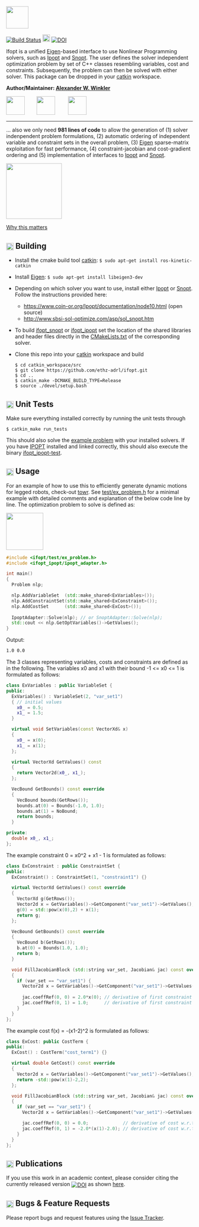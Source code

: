 ### <img src="https://i.imgur.com/ZOfGZwB.png" height="60" />

[![Build Status](https://ci.leggedrobotics.com/buildStatus/icon?job=github_ethz-adrl/ifopt/master)](https://ci.leggedrobotics.com/job/github_ethz-adrl/job/ifopt/job/master/) [<img height="20" src="https://i.imgur.com/ZqRckbJ.png"/>](http://docs.ros.org/api/ifopt_core/html/index.html)
[![DOI](https://zenodo.org/badge/DOI/10.5281/zenodo.1135046.svg)](https://doi.org/10.5281/zenodo.1135046)
<!-- The actual jenkins documentation job can be found here -->
<!-- http://build.ros.org/view/Ldoc/job/Ldoc__ifopt__ubuntu_xenial_amd64/ -->

Ifopt is a unified [Eigen]-based interface to use Nonlinear Programming solvers, such as [Ipopt] and [Snopt]. The user defines the solver independent optimization problem by set of C++ classes resembling variables, cost and constraints. Subsequently, the problem can then be solved with either solver. This package can be dropped in your [catkin] workspace.

**Author/Maintainer: [Alexander W. Winkler](https://awinkler.github.io/)**

[<img src="https://i.imgur.com/uCvLs2j.png" height="50" />](http://www.adrl.ethz.ch/doku.php "Agile and Dexterous Robotics Lab")  &nbsp; &nbsp; &nbsp; &nbsp;[<img src="https://i.imgur.com/gYxWH9p.png" height="50" />](http://www.rsl.ethz.ch/ "Robotic Systems Lab")           &nbsp; &nbsp; &nbsp; &nbsp; [<img src="https://i.imgur.com/aGOnNTZ.png" height="50" />](https://www.ethz.ch/en.html "ETH Zurich")

-------
... also we only need __981 lines of code__ to allow the generation of (1) solver indenpendent problem formulations, (2) automatic ordering of independent variable and constraint sets in the overall problem, (3) [Eigen] sparse-matrix exploitation for fast performance, (4) constraint-jacobian and cost-gradient ordering and (5) implementation of interfaces to [Ipopt] and [Snopt]. 

<img align="center" height="150" src="https://i.imgur.com/NCPJsSw.png"/>

[Why this matters](https://work.qz.com/1154701/a-short-equation-explains-why-simplicity-is-the-best-policy/)



## <img align="center" height="20" src="https://i.imgur.com/x1morBF.png"/> Building

* Install the cmake build tool [catkin]: ``$ sudo apt-get install ros-kinetic-catkin``

* Install [Eigen]: ``$ sudo apt-get install libeigen3-dev``
    
* Depending on which solver you want to use, install either [Ipopt] or [Snopt]. Follow the instructions provided here:

     * https://www.coin-or.org/Ipopt/documentation/node10.html (open source)
     * http://www.sbsi-sol-optimize.com/asp/sol_snopt.htm

* To build [ifopt_snopt](ifopt_snopt) or [ifopt_ipopt](ifopt_ipopt) set the location of the shared 
libraries and header files directly in the [CMakeLists.txt](https://github.com/ethz-adrl/ifopt/blob/fbf7acda4e3e42711031f65e015f6c9f84c87fbd/ifopt_ipopt/CMakeLists.txt#L16-L17) 
of the corresponding solver.
     
* Clone this repo into your [catkin] workspace and build

      $ cd catkin_workspace/src
      $ git clone https://github.com/ethz-adrl/ifopt.git
      $ cd ..
      $ catkin_make -DCMAKE_BUILD_TYPE=Release
      $ source ./devel/setup.bash
    

## <img align="center" height="20" src="https://i.imgur.com/026nVBV.png"/> Unit Tests

Make sure everything installed correctly by running the unit tests through

    $ catkin_make run_tests
     
This should also solve the [example problem](ifopt_core/test/ex_problem.h) with your installed solvers. 
If you have [IPOPT] installed and linked correctly, this should also execute the 
binary [ifopt_ipopt-test](ifopt_ipopt/test/ex_test_ipopt.cc). 
    
     
## <img align="center" height="20" src="https://i.imgur.com/vAYeCzC.png"/> Usage

For an example of how to use this to efficiently generate dynamic motions for legged robots, check-out [towr].
See [test/ex_problem.h](ifopt_core/include/ifopt/ex_problem.h) for a minimal example with detailed comments and explanation
of the below code line by line. 
The optimization problem to solve is defined as:

<img align="center" height="100" src="https://i.imgur.com/YGi4LrR.png"/>

```c++
#include <ifopt/test/ex_problem.h>
#include <ifopt_ipopt/ipopt_adapter.h>

int main() 
{
  Problem nlp;

  nlp.AddVariableSet  (std::make_shared<ExVariables>());
  nlp.AddConstraintSet(std::make_shared<ExConstraint>());
  nlp.AddCostSet      (std::make_shared<ExCost>());
  
  IpoptAdapter::Solve(nlp); // or SnoptAdapter::Solve(nlp);
  std::cout << nlp.GetOptVariables()->GetValues();
}
```
Output:
```bash
1.0 0.0
```

The 3 classes representing variables, costs and constraints are defined as 
in the following. The variables x0 and x1 with their bound -1 <= x0 <= 1 is
formulated as follows:
```c++
class ExVariables : public VariableSet {
public:
  ExVariables() : VariableSet(2, "var_set1")
  { // initial values
    x0_ = 0.5;
    x1_ = 1.5;
  }

  virtual void SetVariables(const VectorXd& x)
  {
    x0_ = x(0);
    x1_ = x(1);
  };

  virtual VectorXd GetValues() const
  {
    return Vector2d(x0_, x1_);
  };

  VecBound GetBounds() const override
  {
    VecBound bounds(GetRows());
    bounds.at(0) = Bounds(-1.0, 1.0);
    bounds.at(1) = NoBound;
    return bounds;
  }

private:
  double x0_, x1_;
};
```

The example constraint 0 = x0^2 + x1 - 1 is formulated as follows:
```c++
class ExConstraint : public ConstraintSet {
public:
  ExConstraint() : ConstraintSet(1, "constraint1") {}

  virtual VectorXd GetValues() const override
  {
    VectorXd g(GetRows());
    Vector2d x = GetVariables()->GetComponent("var_set1")->GetValues();
    g(0) = std::pow(x(0),2) + x(1);
    return g;
  };

  VecBound GetBounds() const override
  {
    VecBound b(GetRows());
    b.at(0) = Bounds(1.0, 1.0);
    return b;
  }

  void FillJacobianBlock (std::string var_set, Jacobian& jac) const override
  {
    if (var_set == "var_set1") {
      Vector2d x = GetVariables()->GetComponent("var_set1")->GetValues();
      
      jac.coeffRef(0, 0) = 2.0*x(0); // derivative of first constraint w.r.t x0
      jac.coeffRef(0, 1) = 1.0;      // derivative of first constraint w.r.t x1
    }
  }
};
```


The example cost f(x) = -(x1-2)^2 is formulated as follows:
```c++
class ExCost: public CostTerm {
public:
  ExCost() : CostTerm("cost_term1") {}

  virtual double GetCost() const override
  {
    Vector2d x = GetVariables()->GetComponent("var_set1")->GetValues();
    return -std::pow(x(1)-2,2);
  };

  void FillJacobianBlock (std::string var_set, Jacobian& jac) const override
  {
    if (var_set == "var_set1") {
      Vector2d x = GetVariables()->GetComponent("var_set1")->GetValues();

      jac.coeffRef(0, 0) = 0.0;             // derivative of cost w.r.t x0
      jac.coeffRef(0, 1) = -2.0*(x(1)-2.0); // derivative of cost w.r.t x1
    }
  }
};
```

## <img align="center" height="20" src="https://i.imgur.com/dHQx91Q.png"/> Publications

If you use this work in an academic context, please consider citing the currently released version <a href="https://doi.org/10.5281/zenodo.1135046"><img src="https://zenodo.org/badge/DOI/10.5281/zenodo.1135046.svg" alt="DOI" align="center"></a> as shown [here](https://zenodo.org/record/1135085/export/hx#.Wk4NGTCGPmE).


##  <img align="center" height="20" src="https://i.imgur.com/H4NwgMg.png"/> Bugs & Feature Requests

Please report bugs and request features using the [Issue Tracker](https://github.com/ethz-adrl/ifopt/issues).

[Eigen]: http://eigen.tuxfamily.org
[Ipopt]: https://projects.coin-or.org/Ipopt
[Snopt]: http://ampl.com/products/solvers/solvers-we-sell/snopt/
[catkin]: http://wiki.ros.org/catkin
[towr]: https://github.com/ethz-adrl/towr
[catkin tools]: http://catkin-tools.readthedocs.org/
[ROS]: http://www.ros.org
[rviz]: http://wiki.ros.org/rviz
[Fa2png]: http://fa2png.io/r/font-awesome/link/


